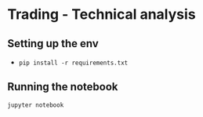 # Trading - Technical analysis

## Setting up the env
- `pip install -r requirements.txt`

## Running the notebook

`jupyter notebook`

